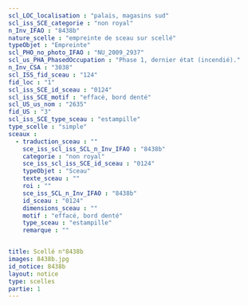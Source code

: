```yaml
---
scl_LOC_localisation : "palais, magasins sud"
scl_iss_SCE_categorie : "non royal"
n_Inv_IFAO : "8438b"
nature_scelle : "empreinte de sceau sur scellé"
typeObjet : "Empreinte"
scl_PHO_no_photo_IFAO : "NU_2009_2937"
scl_us_PHA_PhasedOccupation : "Phase 1, dernier état (incendié)."
n_Inv_CSA : "3038"
scl_ISS_fid_sceau : "124"
fid_loc : "1"
scl_iss_SCE_id_sceau : "0124"
scl_iss_SCE_motif : "effacé, bord denté"
scl_US_us_nom : "2635"
fid_US : "3"
scl_iss_SCE_type_sceau : "estampille"
type_scelle : "simple"
sceaux :
  - traduction_sceau : ""
    sce_iss_scl_iss_SCL_n_Inv_IFAO : "8438b"
    categorie : "non royal"
    sce_iss_scl_iss_SCE_id_sceau : "0124"
    typeObjet : "Sceau"
    texte_sceau : ""
    roi : ""
    sce_iss_SCL_n_Inv_IFAO : "8438b"
    id_sceau : "0124"
    dimensions_sceau : ""
    motif : "effacé, bord denté"
    type_sceau : "estampille"
    remarque : ""


title: Scellé n°8438b
images: 8438b.jpg
id_notice: 8438b
layout: notice
type: scelles
partie: 1
---
```

